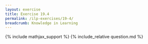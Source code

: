 ```yaml
---
layout: exercise
title: Exercise 19.4
permalink: /ilp-exercises/19-4/
breadcrumb: Knowledge in Learning
---
```


{% include mathjax_support %}
{% include_relative question.md %}

